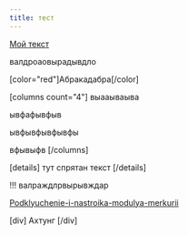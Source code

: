 ```yaml
---
title: тест
---
```


[Мой текст](/docs/mercury/podklyuchenie-i-nastroika-modulya-merkurii)

валдроаовырадывдло

[color="red"]Абракадабра[/color]

[columns count="4"]
выааываыва

ывфафывфыв

ывфывфывфывфы

вфывыфв
[/columns]

[details]
тут спрятан текст
[/details]

!!! валраждлрвырывждар

[Podklyuchenie-i-nastroika-modulya-merkurii](/docs/mercury/podklyuchenie-i-nastroika-modulya-merkurii)

[div]
Ахтунг
[/div]

